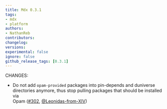 ```yaml
---
title: Mdx 0.3.1
tags:
- mdx
- platform
authors:
- NathanReb
contributors:
changelog:
versions:
experimental: false
ignore: false
github_release_tags: [0.3.1]
---
```


CHANGES:

*   Do not add `opam-provided` packages into pin-depends and duniverse  
    directories anymore, thus stop pulling packages that should be installed via  
    Opam ([#302](https://github.com/realworldocaml/mdx/pull/302), [@Leonidas-from-XIV](https://github.com/Leonidas-from-XIV))